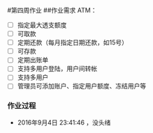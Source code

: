 #第四周作业
##作业需求
ATM：
-[ ] 指定最大透支额度
-[ ] 可取款
-[ ] 定期还款（每月指定日期还款，如15号）
-[ ] 可存款
-[ ] 定期出账单
-[ ] 支持多用户登陆，用户间转帐
-[ ] 支持多用户
-[ ] 管理员可添加账户、指定用户额度、冻结用户等

### 作业过程

* 2016年9月4日 23:41:46 ，没头绪